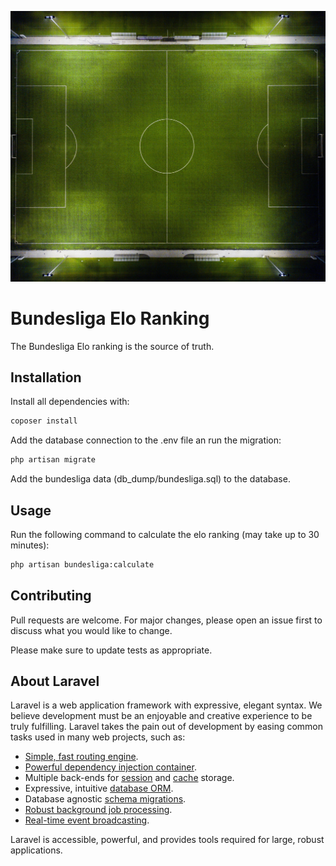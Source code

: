 ![Alt text](/github_image/header_image.jpg?raw=true "Bundesliga Elo Ranking")

# Bundesliga Elo Ranking

The Bundesliga Elo ranking is the source of truth.

## Installation

Install all dependencies with:

```bash
coposer install
```
Add the database connection to the .env file an run the migration:

```bash
php artisan migrate
```

Add the bundesliga data (db_dump/bundesliga.sql) to the database.

## Usage

Run the following command to calculate the elo ranking (may take up to 30 minutes):

```bash
php artisan bundesliga:calculate
```

## Contributing
Pull requests are welcome. For major changes, please open an issue first to discuss what you would like to change.

Please make sure to update tests as appropriate.

## About Laravel

Laravel is a web application framework with expressive, elegant syntax. We believe development must be an enjoyable and creative experience to be truly fulfilling. Laravel takes the pain out of development by easing common tasks used in many web projects, such as:

- [Simple, fast routing engine](https://laravel.com/docs/routing).
- [Powerful dependency injection container](https://laravel.com/docs/container).
- Multiple back-ends for [session](https://laravel.com/docs/session) and [cache](https://laravel.com/docs/cache) storage.
- Expressive, intuitive [database ORM](https://laravel.com/docs/eloquent).
- Database agnostic [schema migrations](https://laravel.com/docs/migrations).
- [Robust background job processing](https://laravel.com/docs/queues).
- [Real-time event broadcasting](https://laravel.com/docs/broadcasting).

Laravel is accessible, powerful, and provides tools required for large, robust applications.

